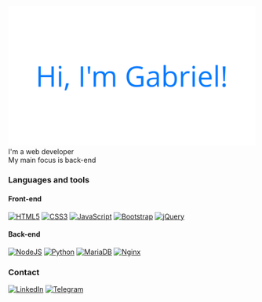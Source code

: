 ![Greeting](./images/greeting.png "Greeting") <br>
I'm a web developer<br>
My main focus is back-end

### Languages and tools
#### Front-end
<a href="https://developer.mozilla.org/pt-BR/docs/Web/HTML">![HTML5](https://img.shields.io/badge/html5-%23E34F26.svg?style=for-the-badge&logo=html5&logoColor=white)</a>
<a href="https://developer.mozilla.org/pt-BR/docs/Web/CSS">![CSS3](https://img.shields.io/badge/css3-%231572B6.svg?style=for-the-badge&logo=css3&logoColor=white)</a>
<a href="https://developer.mozilla.org/pt-BR/docs/Web/JavaScript">![JavaScript](https://img.shields.io/badge/javascript-%23323330.svg?style=for-the-badge&logo=javascript&logoColor=%23F7DF1E)</a>
<a href="https://getbootstrap.com/">![Bootstrap](https://img.shields.io/badge/bootstrap-%23563D7C.svg?style=for-the-badge&logo=bootstrap&logoColor=white)</a>
<a href="https://jquery.com/">![jQuery](https://img.shields.io/badge/jquery-%230769AD.svg?style=for-the-badge&logo=jquery&logoColor=white)</a>
<br>
#### Back-end
<a href="https://nodejs.org/en/">![NodeJS](https://img.shields.io/badge/node.js-6DA55F?style=for-the-badge&logo=node.js&logoColor=white)</a>
<a href="https://www.python.org/">![Python](https://img.shields.io/badge/python-3670A0?style=for-the-badge&logo=python&logoColor=ffdd54)</a>
<a href="https://mariadb.org/">![MariaDB](https://img.shields.io/badge/MariaDB-003545?style=for-the-badge&logo=mariadb&logoColor=white)</a>
<a href="https://nginx.org/en/">![Nginx](https://img.shields.io/badge/nginx-%23009639.svg?style=for-the-badge&logo=nginx&logoColor=white)</a>
<br>

### Contact
<a href="https://www.linkedin.com/in/gabriel-costa-chaves-158aab207">![LinkedIn](https://img.shields.io/badge/linkedin-%230077B5.svg?style=for-the-badge&logo=linkedin&logoColor=white)</a>
<a href="https://t.me/gabcchaves">![Telegram](https://img.shields.io/badge/Telegram-2CA5E0?style=for-the-badge&logo=telegram&logoColor=white)</a>

